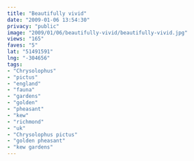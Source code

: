 ```yaml
---
title: "Beautifully vivid"
date: "2009-01-06 13:54:30"
privacy: "public"
image: "2009/01/06/beautifully-vivid/beautifully-vivid.jpg"
views: "165"
faves: "5"
lat: "51491591"
lng: "-304656"
tags:
- "Chrysolophus"
- "pictus"
- "england"
- "fauna"
- "gardens"
- "golden"
- "pheasant"
- "kew"
- "richmond"
- "uk"
- "Chrysolophus pictus"
- "golden pheasant"
- "kew gardens"
---
```

<a href="/photos/2009/01/06/beautifully-vivid"></a>
